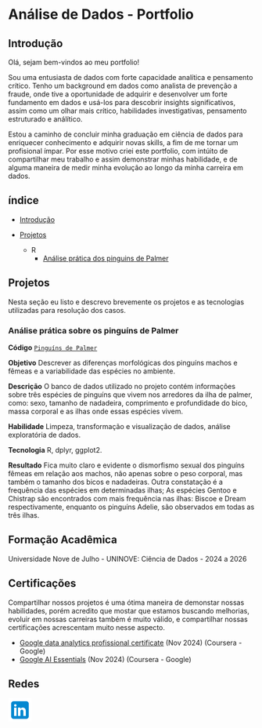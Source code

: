 # Análise de Dados - Portfolio


## Introdução

Olá, sejam bem-vindos ao meu portfolio! 

Sou uma entusiasta de dados com forte capacidade analítica e pensamento crítico. Tenho um background em dados como analista de prevenção
a fraude, onde tive a oportunidade de adquirir e desenvolver um forte fundamento em dados e usá-los para descobrir insights significativos, 
assim como um olhar mais crítico, habilidades investigativas, pensamento estruturado e análítico. 

Estou a caminho de concluir minha graduação em ciência de dados para enriquecer conhecimento
e adquirir novas skills, a fim de me tornar um profisional ímpar. Por esse motivo criei este portfolio,
com intúito de compartilhar meu trabalho e assim demonstrar minhas habilidade, e de alguma maneira de medir minha
evolução ao longo da minha carreira em dados.

## índice

- [Introdução]()

- [Projetos](https://github.com/maridiniz/Data_Analysis_Portfolio/tree/039432318eb01b615c38426dc2d86f81528744c3/projects)
  - R
     - [Análise prática dos pinguins de Palmer](https://github.com/maridiniz/Data_Analysis_Portfolio/blob/dcd3c0d7175e27b75411d516e288f87612142af0/projects/pinguins.md)


## Projetos
Nesta seção eu listo e descrevo brevemente os projetos e as tecnologias utilizadas para resolução dos casos.


### Análise prática sobre os pinguíns de Palmer
**Código** [`Pinguíns de Palmer`](https://github.com/maridiniz/Data_Analysis_Portfolio/blob/dcd3c0d7175e27b75411d516e288f87612142af0/projects/pinguins.md)

**Objetivo** Descrever as diferenças morfológicas dos pinguíns machos e fêmeas e a variabilidade das espécies no ambiente.

**Descrição** O banco de dados utilizado no projeto contém informações sobre três espécies de pinguíns que vivem nos arredores da ilha de palmer, como:
sexo, tamanho de nadadeira, comprimento e profundidade do bico, massa corporal e as ilhas onde essas espécies vivem.

**Habilidade** Limpeza, transformação e visualização de dados, análise exploratória de dados.

**Tecnologia** R, dplyr, ggplot2.


**Resultado** Fica muito claro e evidente o dismorfismo sexual dos pinguíns fêmeas em relação aos machos, não apenas sobre o peso corporal, 
mas também o tamanho dos bicos e nadadeiras. Outra constatação é a frequência das espécies em determinadas ilhas; 
As espécies Gentoo e Chistrap são encontrados com mais frequência nas ilhas: Biscoe e Dream respectivamente, enquanto os pinguíns Adelie, são observados em todas as três ilhas.


## Formação Acadêmica
Universidade Nove de Julho - UNINOVE:
Ciência de Dados - 2024 a 2026


## Certificações
Compartilhar nossos projetos é uma ótima maneira de demonstar nossas habilidades, porém acredito que mostar que estamos buscando melhorias, 
evoluir em nossas carreiras também é muito válido, e compartilhar nossas certificações acrescentam muito nesse aspecto.
- [Google data analytics profissional certificate](https://www.credly.com/badges/69c88ebf-7703-4fbb-896f-eb8dc1c7a757/public_url) (Nov 2024) (Coursera - Google)
- [Google AI Essentials](https://www.credly.com/badges/ee309f0a-0bb2-4b03-a50c-d08f435326b9/public_url) (Nov 2024) (Coursera - Google)


## Redes
[![Linkedin logo](image/linkedin_icon.png)](https://www.linkedin.com/in/marianadiniz93)

